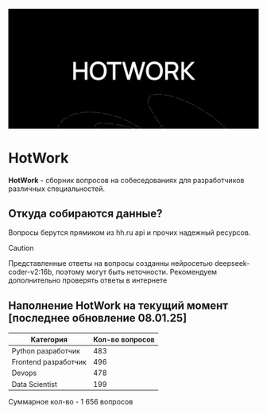 ![banner](https://github.com/Qwez-source/HotWork/blob/main/banner.jpg?raw=true)
# HotWork

**HotWork** - сборник вопросов на собеседованиях для разработчиков различных специальностей.

## Откуда собираются данные?
Вопросы берутся прямиком из hh.ru api и прочих надежный ресурсов.

> [!CAUTION]
> Представленные ответы на вопросы созданны нейросетью deepseek-coder-v2:16b, поэтому могут быть неточности. Рекомендуем дополнительно проверять ответы в интернете

## Наполнение HotWork на текущий момент [последнее обновление 08.01.25]

| Категория     | Кол-во вопросов |
| ------------- | ------------- |
| Python разработчик  | 483   |
| Frontend разработчик  |  496 |
| Devops  |  478 |
| Data Scientist |  199 |

Суммарное кол-во - 1 656 вопросов

